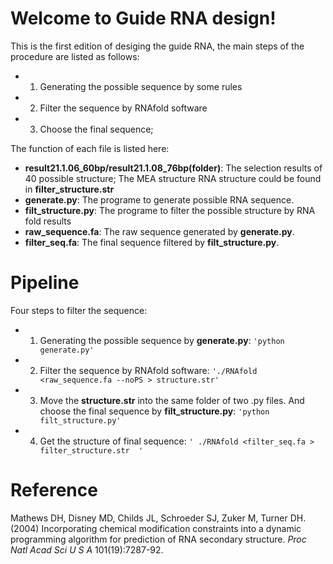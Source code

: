 # Welcome to Guide RNA design!
This is the first edition of desiging the guide RNA, the main steps of the procedure are listed as follows:
- 1. Generating the possible sequence by some rules
-  2. Filter the sequence by RNAfold software
-  3. Choose the final sequence;

The function of each file is listed here:
 - **result21.1.06_60bp/result21.1.08_76bp(folder)**: The selection results of 40 possible structure; The MEA structure RNA structure could be found in **filter_structure.str**
 - **generate.py**: The programe to generate possible RNA sequence.
 - **filt_structure.py**: The programe to filter the possible structure by RNA fold results
 - **raw_sequence.fa**: The raw sequence generated by **generate.py**.
 - **filter_seq.fa**: The final sequence filtered by  **filt_structure.py**.

# Pipeline

Four steps to filter the sequence:
- 1.  Generating the possible sequence by **generate.py**: `'python generate.py'`
-  2. Filter the sequence by RNAfold software: `'./RNAfold <raw_sequence.fa --noPS > structure.str'`
-  3. Move the **structure.str** into the same folder of two .py files. And choose the final sequence by **filt_structure.py**: `'python filt_structure.py'`
-  4. Get the structure of final sequence: `' ./RNAfold <filter_seq.fa > filter_structure.str  '`

# Reference
Mathews DH, Disney MD, Childs JL, Schroeder SJ, Zuker M, Turner DH. (2004) Incorporating chemical modification constraints into a dynamic programming algorithm for prediction of RNA secondary structure. _Proc Natl Acad Sci U S A_ 101(19):7287-92.
```